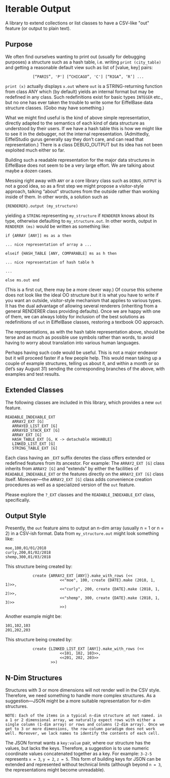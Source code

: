 # Iterable Output

A library to extend collections or list classes to have a CSV-like "out" feature (or output to plain text).

## Purpose

We often find ourselves wanting to print out (usually for debugging purposes) a structure such as a hash table, i.e. writing `print (city_table)` and getting a reasonable default view such as list of [value, key] pairs:

                [“PARIS”, 'P'] [“CHICAGO”, 'C'] [“RIGA”, ‘R’] ...

`print (x)` actually displays `x.out` where `out` is a STRING-returning function from class ANY which (by default) yields an internal format but may be redefined in any class. Such redefinitions exist for basic types `INTEGER` etc., but no one has ever taken the trouble to write some for EiffelBase data structure classes. (Gobo may have something.) 

What we might find useful is the kind of above simple representation, directly adapted to the semantics of each kind of data structure as understood by their users. If we have a hash table this is how we might like to see it in the debugger, not the internal representation. (Admittedly, EiffelStudio gurus generally say they don’t care, and can read that representation.) There is a class DEBUG_OUTPUT but its idea has not been exploited much either so far.

Building such a readable representation for the major data structures in EiffelBase does not seem to be a very large effort. We are talking about maybe a dozen cases.

Messing right away with `ANY` or a core library class such as `DEBUG_OUTPUT` is not a good idea, so as a first step we might propose a visitor-style approach, talking “about” structures from the outside rather than working inside of them. In other words, a solution such as

```
{RENDERER}.output (my_structure)
```

yielding a `STRING` representing `my_structure` if `RENDERER` knows about its type, otherwise defaulting to `my_structure.out`. In other words, output in `RENDERER (ms)` would be written as something like:

```
if {ARRAY [ANY]] ms as a then

... nice representation of array a ...

elseif {HASH_TABLE [ANY, COMPARABLE] ms as h then

... nice representation of hash table h

...

else ms.out end
```

(This is a first cut, there may be a more clever way.) Of course this scheme does not look like the ideal OO structure but it is what you have to write if you want an outside, visitor-style mechanism that applies to various types. It  has the dual advantage of allowing several renderers (inheriting from a general RENDERER class providing defaults). Once we are happy with one of them, we can always lobby for inclusion of the best solutions as redefinitions of `out` in EiffelBase classes, restoring a textbook OO approach.

The representations, as with the hash table representation above, should  be terse and as much as possible use symbols rather than words, to avoid having to worry about translation into various human languages.

Perhaps having such code would be useful. This is not a major endeavor but it will proceed faster if a few people help. This would mean taking up a couple of example structures, telling us about it, and within a month or so (let’s say August 31) sending the corresponding branches of the above, with examples and test results.

## Extended Classes

The following classes are included in this library, which provides a new `out` feature.

```
READABLE_INDEXABLE_EXT
   ARRAY2_EXT [G]
   ARRAYED_LIST_EXT [G]
   ARRAYED_STACK_EXT [G]
   ARRAY_EXT [G]
   HASH_TABLE_EXT [G, K -> detachable HASHABLE]
   LINKED_LIST_EXT [G]
   STRING_TABLE_EXT [G]
```

Each class having an `_EXT` suffix denotes the class offers extended or redefined features from its ancestor. For example: The `ARRAY2_EXT [G]` class inherits from `ARRAY2 [G]` and "extends" by either the facilities of `READABLE_INDEXABLE_EXT` or the features directly on the `ARRAY2_EXT [G]` class itself. Moreover—the `ARRAY2_EXT [G]` class adds convenience creation procedures as well as a specialized version of the `out` feature. 

Please explore the `?_EXT` classes and the `READABLE_INDEXABLE_EXT` class, specifically.

## Output Style

Presently, the `out` feature aims to output an n-dim array (usually n = 1 or n = 2) in a CSV-ish format. Data from `my_structure.out` might look something like:

```
moe,100,01/01/2018
curly,200,01/02/2018
shemp,300,01/03/2018
```
This structure being created by:

```
			create {ARRAY2_EXT [ANY]}.make_with_rows (<<
						<<"moe", 100, create {DATE}.make (2018, 1, 1)>>,
						<<"curly", 200, create {DATE}.make (2018, 1, 2)>>,
						<<"shemp", 300, create {DATE}.make (2018, 1, 3)>>
						>>)
```

Another example might be:
```
101,102,103
201,202,203
```
This structure being created by:
```
			create {LINKED_LIST_EXT [ANY]}.make_with_rows (<<
						<<101, 102, 103>>,
						<<201, 202, 203>>
					>>)
```
## N-Dim Structures
Structures with 3 or more dimensions will not render well in the CSV style. Therefore, we need something to handle more complex structures. As a suggestion—JSON might be a more suitable representation for n-dim structures.

```
NOTE: Each of the items in a typical n-dim structure at not named. in a 1 or 2 dimensional array, we naturally expect rows with either a single column (1-dim array) or rows and columns (2-dim array). Once we get to 3 or more dimensions, the row-column paradigm does not work well. Moreover, we lack names to identify the contents of each cell. 
```
The JSON format wants a `key:value` pair, where our structure has the values, but lacks the keys. Therefore, a suggestion is to use numeric coordinate values concatenated together as a key. For example: `3-2-5` represents `x = 3`, `y = 2`, `z = 5`. This form of building keys for JSON can be extended and represented without technical limits (although beyond `n = 3`, the representations might become unreadable).

